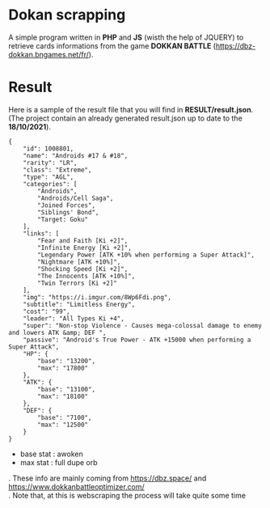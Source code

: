 # Dokan scrapping

A simple program written in **PHP** and **JS** (wisth the help of JQUERY) to retrieve cards informations from the game **DOKKAN BATTLE** (https://dbz-dokkan.bngames.net/fr/).


# Result

Here is a sample of the result file that you will find in **RESULT/result.json**. (The project contain an already generated result.json up to date to the **18/10/2021**).

```
{
    "id": 1008801,
    "name": "Androids #17 & #18",
    "rarity": "LR",
    "class": "Extreme",
    "type": "AGL",
    "categories": [
        "Androids",
        "Androids/Cell Saga",
        "Joined Forces",
        "Siblings' Bond",
        "Target: Goku"
    ],
    "links": [
        "Fear and Faith [Ki +2]",
        "Infinite Energy [Ki +2]",
        "Legendary Power [ATK +10% when performing a Super Attack]",
        "Nightmare [ATK +10%]",
        "Shocking Speed [Ki +2]",
        "The Innocents [ATK +10%]",
        "Twin Terrors [Ki +2]"
    ],
    "img": "https://i.imgur.com/8Wp6Fdi.png",
    "subtitle": "Limitless Energy",
    "cost": "99",
    "leader": "All Types Ki +4",
    "super": "Non-stop Violence - Causes mega-colossal damage to enemy and lowers ATK &amp; DEF ",
    "passive": "Android's True Power - ATK +15000 when performing a Super Attack",
    "HP": {
        "base": "13200",
        "max": "17800"
    },
    "ATK": {
        "base": "13100",
        "max": "18100"
    },
    "DEF": {
        "base": "7100",
        "max": "12500"
    }
}
```
- base stat : awoken
- max stat : full dupe orb

. These info are mainly coming from https://dbz.space/ and https://www.dokkanbattleoptimizer.com/
\
. Note that, at this is webscraping the process will take quite some time
